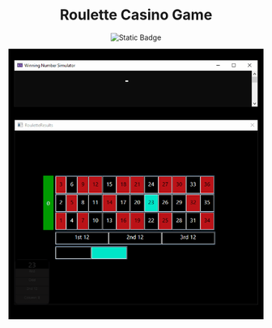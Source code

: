 <h1 align="center"> Roulette Casino Game </h1>

 <div align="center">

![Static Badge](https://img.shields.io/badge/License-GPL--3.0-turqoise)

 </div>
<div align="center">

  ![Roulette Casino Game](RouletteCasinoGame.gif)

</div>

 